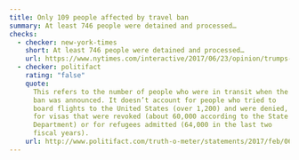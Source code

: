 ```yaml
---
title: Only 109 people affected by travel ban
summary: At least 746 people were detained and processed…
checks:
  - checker: new-york-times
    short: At least 746 people were detained and processed…
    url: https://www.nytimes.com/interactive/2017/06/23/opinion/trumps-lies.html
  - checker: politifact
    rating: "false"
    quote:
      This refers to the number of people who were in transit when the
      ban was announced. It doesn’t account for people who tried to
      board flights to the United States (over 1,200) and were denied,
      for visas that were revoked (about 60,000 according to the State
      Department) or for refugees admitted (64,000 in the last two
      fiscal years).
    url: http://www.politifact.com/truth-o-meter/statements/2017/feb/06/donald-trump/president-trump-says-109-people-were-affected-trav/
---
```

